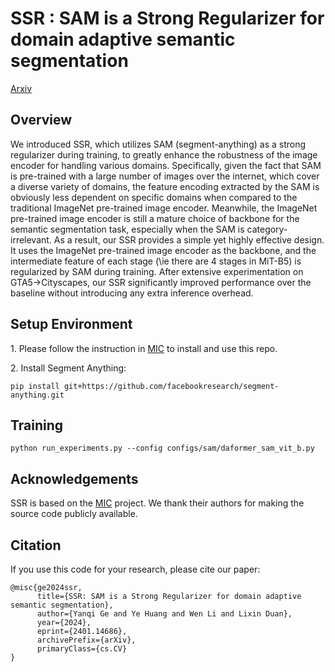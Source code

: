 # SSR : SAM is a Strong Regularizer for domain adaptive semantic segmentation&#x20;
[Arxiv](https://arxiv.org/abs/2401.14686)

## Overview&#x20;

We introduced SSR, which utilizes SAM (segment-anything) as a strong regularizer during training, to greatly enhance the robustness of the image encoder for handling various domains. Specifically, given the fact that SAM is pre-trained with a large number of images over the internet, which cover a diverse variety of domains, the feature encoding extracted by the SAM is obviously less dependent on specific domains when compared to the traditional ImageNet pre-trained image encoder. Meanwhile, the ImageNet pre-trained image encoder is still a mature choice of backbone for the semantic segmentation task, especially when the SAM is category-irrelevant. As a result, our SSR provides a simple yet highly effective design. It uses the ImageNet pre-trained image encoder as the backbone, and the intermediate feature of each stage (\ie there are 4 stages in MiT-B5) is regularized by SAM during training. After extensive experimentation on GTA5→Cityscapes, our SSR significantly improved performance over the baseline without introducing any extra inference overhead.

## Setup Environment&#x20;

1\. Please follow the instruction in [MIC](https://github.com/lhoyer/MIC/tree/master/seg) to install and use this repo.&#x20;

2\. Install Segment Anything:&#x20;

```Shell
pip install git+https://github.com/facebookresearch/segment-anything.git 
```

## Training

    python run_experiments.py --config configs/sam/daformer_sam_vit_b.py

## Acknowledgements &#x20;

SSR is based on the [MIC](https://github.com/lhoyer/MIC/tree/master/seg) project. We thank their authors for making the source code publicly available.&#x20;

## Citation&#x20;

If you use this code for your research, please cite our paper:&#x20;

    @misc{ge2024ssr,
          title={SSR: SAM is a Strong Regularizer for domain adaptive semantic segmentation}, 
          author={Yanqi Ge and Ye Huang and Wen Li and Lixin Duan},
          year={2024},
          eprint={2401.14686},
          archivePrefix={arXiv},
          primaryClass={cs.CV}
    }

